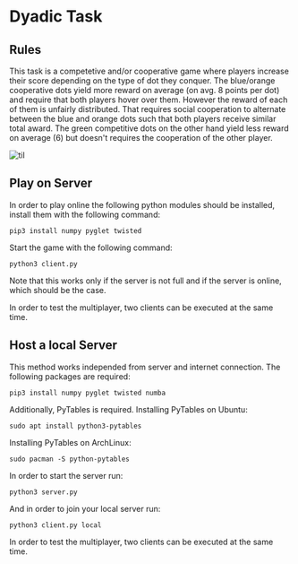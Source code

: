 Dyadic Task
=========

Rules
-----

This task is a competetive and/or cooperative game where players increase their score depending on the type of dot they conquer. The blue/orange cooperative dots yield more reward on average (on avg. 8 points per dot) and require that both players hover over them. However the reward of each of them is unfairly distributed. That requires social cooperation to alternate between the blue and orange dots such that both players receive similar total award. The green competitive dots on the other hand yield less reward on average (6) but doesn't requires the cooperation of the other player.

![til](./res/vid.gif)




Play on Server
--------

In order to play online the following python modules should be installed, install them with the following command:

    pip3 install numpy pyglet twisted

Start the game with the following command:

    python3 client.py

Note that this works only if the server is not full and if the server is online, which should be the case.

In order to test the multiplayer, two clients can be executed at the same time.

Host a local Server
--------

This method works independed from server and internet connection. The following packages are required:

    pip3 install numpy pyglet twisted numba

Additionally, PyTables is required. Installing PyTables on Ubuntu:

    sudo apt install python3-pytables

Installing PyTables on ArchLinux:

    sudo pacman -S python-pytables

In order to start the server run:

    python3 server.py

And in order to join your local server run:

    python3 client.py local

In order to test the multiplayer, two clients can be executed at the same time.

